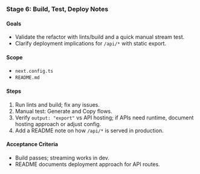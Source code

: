 ### Stage 6: Build, Test, Deploy Notes

#### Goals

-  Validate the refactor with lints/build and a quick manual stream test.
-  Clarify deployment implications for `/api/*` with static export.

#### Scope

-  `next.config.ts`
-  `README.md`

#### Steps

1. Run lints and build; fix any issues.
2. Manual test: Generate and Copy flows.
3. Verify `output: "export"` vs API hosting; if APIs need runtime, document hosting approach or adjust config.
4. Add a README note on how `/api/*` is served in production.

#### Acceptance Criteria

-  Build passes; streaming works in dev.
-  README documents deployment approach for API routes.
